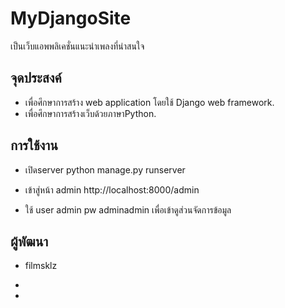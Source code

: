 # MyDjangoSite
เป็นเว็บแอพพลิเคชั่นแนะนำเพลงที่น่าสนใจ
## จุดประสงค์ 
* เพื่อศึกษาการสร้าง web application โดยใช้ Django web framework.
* เพื่อศึกษาการสร้างเว็บด้วยภาษาPython.


## การใช้งาน
* เปิดserver python manage.py runserver


* เข้าสู่หน้า admin http://localhost:8000/admin

* ใช้ user admin pw adminadmin เพื่อเข้าดูส่วนจัดการข้อมูล

## ผู้พัฒนา
* filmsklz

-
-
